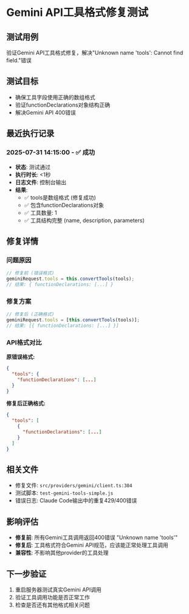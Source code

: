 # Gemini API工具格式修复测试

## 测试用例
验证Gemini API工具格式修复，解决"Unknown name 'tools': Cannot find field."错误

## 测试目标
- 确保工具字段使用正确的数组格式
- 验证functionDeclarations对象结构正确
- 解决Gemini API 400错误

## 最近执行记录

### 2025-07-31 14:15:00 - ✅ 成功
- **状态**: 测试通过
- **执行时长**: <1秒
- **日志文件**: 控制台输出
- **结果**: 
  - ✅ tools是数组格式 (修复成功)
  - ✅ 包含functionDeclarations对象
  - ✅ 工具数量: 1
  - ✅ 工具结构完整 (name, description, parameters)

## 修复详情

### 问题原因
```javascript
// 修复前 (错误格式)
geminiRequest.tools = this.convertTools(tools);
// 结果: { functionDeclarations: [...] }
```

### 修复方案
```javascript
// 修复后 (正确格式)
geminiRequest.tools = [this.convertTools(tools)];
// 结果: [{ functionDeclarations: [...] }]
```

### API格式对比
**原错误格式:**
```json
{
  "tools": {
    "functionDeclarations": [...]
  }
}
```

**修复后正确格式:**
```json
{
  "tools": [
    {
      "functionDeclarations": [...]
    }
  ]
}
```

## 相关文件
- 修复文件: `src/providers/gemini/client.ts:304`
- 测试脚本: `test-gemini-tools-simple.js`
- 错误日志: Claude Code输出中的重复429/400错误

## 影响评估
- **修复前**: 所有Gemini工具调用返回400错误 "Unknown name 'tools'"
- **修复后**: 工具格式符合Gemini API规范，应该能正常处理工具调用
- **兼容性**: 不影响其他provider的工具处理

## 下一步验证
1. 重启服务器测试真实Gemini API调用
2. 验证工具调用功能是否正常工作
3. 检查是否还有其他格式相关问题